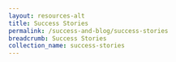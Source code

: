 ```yaml
---
layout: resources-alt
title: Success Stories
permalink: /success-and-blog/success-stories
breadcrumb: Success Stories
collection_name: success-stories
---
```

